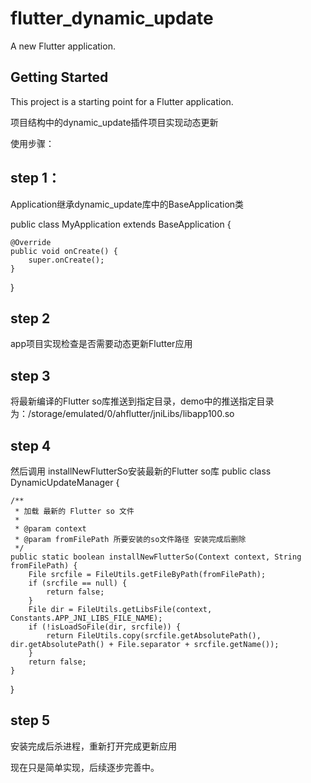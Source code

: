 # flutter_dynamic_update

A new Flutter application.

## Getting Started

This project is a starting point for a Flutter application.

项目结构中的dynamic_update插件项目实现动态更新

使用步骤：

## step 1：
Application继承dynamic_update库中的BaseApplication类

public class MyApplication extends BaseApplication {

    @Override
    public void onCreate() {
        super.onCreate();
    }
}

## step 2
app项目实现检查是否需要动态更新Flutter应用

## step 3
将最新编译的Flutter so库推送到指定目录，demo中的推送指定目录为：/storage/emulated/0/ahflutter/jniLibs/libapp100.so

## step 4
然后调用 installNewFlutterSo安装最新的Flutter so库
public class DynamicUpdateManager {

    /**
     * 加载 最新的 Flutter so 文件
     *
     * @param context
     * @param fromFilePath 所要安装的so文件路径 安装完成后删除
     */
    public static boolean installNewFlutterSo(Context context, String fromFilePath) {
        File srcfile = FileUtils.getFileByPath(fromFilePath);
        if (srcfile == null) {
            return false;
        }
        File dir = FileUtils.getLibsFile(context, Constants.APP_JNI_LIBS_FILE_NAME);
        if (!isLoadSoFile(dir, srcfile)) {
            return FileUtils.copy(srcfile.getAbsolutePath(), dir.getAbsolutePath() + File.separator + srcfile.getName());
        }
        return false;
    }
}

## step 5
安装完成后杀进程，重新打开完成更新应用



现在只是简单实现，后续逐步完善中。
    


